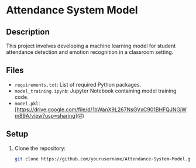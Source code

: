 # Attendance System Model

## Description
This project involves developing a machine learning model for student attendance detection and emotion recognition in a classroom setting.

## Files
- `requirements.txt`: List of required Python packages.
- `model_training.ipynb`: Jupyter Notebook containing model training code.
- `model.pkl`: [https://drive.google.com/file/d/1bWanX9L267NsGVxC901BHFQJNGjWm89A/view?usp=sharing](#)

## Setup
1. Clone the repository:
   ```bash
   git clone https://github.com/yourusername/Attendance-System-Model.git
